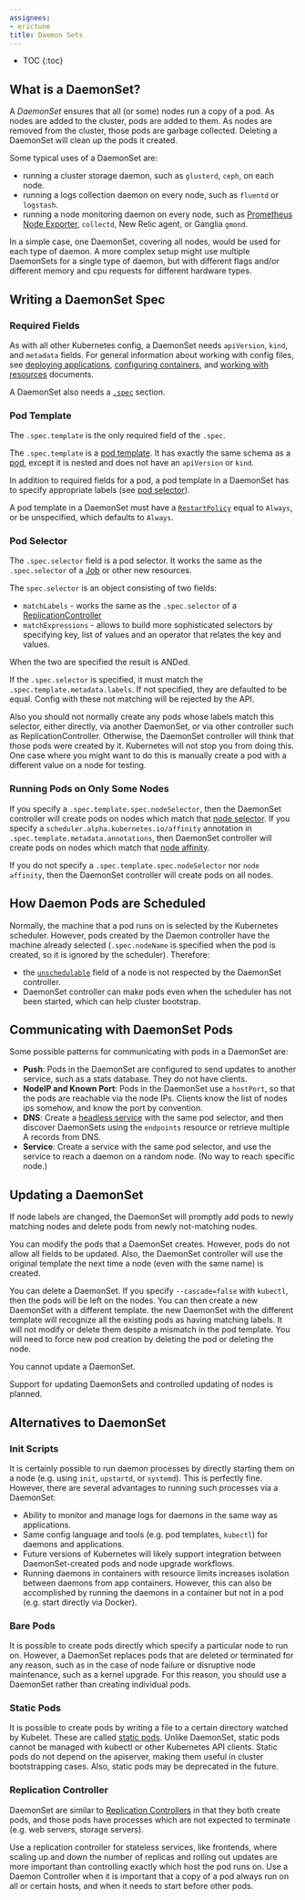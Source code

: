 ```yaml
---
assignees:
- erictune
title: Daemon Sets
---
```


* TOC
{:toc}

## What is a DaemonSet?

A _DaemonSet_ ensures that all (or some) nodes run a copy of a pod.  As nodes are added to the
cluster, pods are added to them.  As nodes are removed from the cluster, those pods are garbage
collected.  Deleting a DaemonSet will clean up the pods it created.

Some typical uses of a DaemonSet are:

- running a cluster storage daemon, such as `glusterd`, `ceph`, on each node.
- running a logs collection daemon on every node, such as `fluentd` or `logstash`.
- running a node monitoring daemon on every node, such as [Prometheus Node Exporter](
  https://github.com/prometheus/node_exporter), `collectd`, New Relic agent, or Ganglia `gmond`.

In a simple case, one DaemonSet, covering all nodes, would be used for each type of daemon.
A more complex setup might use multiple DaemonSets for a single type of daemon, but with
different flags and/or different memory and cpu requests for different hardware types.

## Writing a DaemonSet Spec

### Required Fields

As with all other Kubernetes config, a DaemonSet needs `apiVersion`, `kind`, and `metadata` fields.  For
general information about working with config files, see [deploying applications](/docs/user-guide/deploying-applications/),
[configuring containers](/docs/user-guide/configuring-containers/), and [working with resources](/docs/user-guide/working-with-resources/) documents.

A DaemonSet also needs a [`.spec`](https://github.com/kubernetes/kubernetes/tree/{{page.githubbranch}}/docs/devel/api-conventions.md#spec-and-status) section.

### Pod Template

The `.spec.template` is the only required field of the `.spec`.

The `.spec.template` is a [pod template](/docs/user-guide/replication-controller/#pod-template).
It has exactly the same schema as a [pod](/docs/user-guide/pods), except
it is nested and does not have an `apiVersion` or `kind`.

In addition to required fields for a pod, a pod template in a DaemonSet has to specify appropriate
labels (see [pod selector](#pod-selector)).

A pod template in a DaemonSet must have a [`RestartPolicy`](/docs/user-guide/pod-states)
 equal to `Always`, or be unspecified, which defaults to `Always`.

### Pod Selector

The `.spec.selector` field is a pod selector.  It works the same as the `.spec.selector` of
a [Job](/docs/user-guide/jobs/) or other new resources.

The `spec.selector` is an object consisting of two fields:

* `matchLabels` - works the same as the `.spec.selector` of a [ReplicationController](/docs/user-guide/replication-controller/)
* `matchExpressions` - allows to build more sophisticated selectors by specifying key,
  list of values and an operator that relates the key and values.

When the two are specified the result is ANDed.

If the `.spec.selector` is specified, it must match the `.spec.template.metadata.labels`.  If not
specified, they are defaulted to be equal.  Config with these not matching will be rejected by the API.

Also you should not normally create any pods whose labels match this selector, either directly, via
another DaemonSet, or via other controller such as ReplicationController.  Otherwise, the DaemonSet
controller will think that those pods were created by it.  Kubernetes will not stop you from doing
this.  One case where you might want to do this is manually create a pod with a different value on
a node for testing.

### Running Pods on Only Some Nodes

If you specify a `.spec.template.spec.nodeSelector`, then the DaemonSet controller will
create pods on nodes which match that [node
selector](/docs/user-guide/node-selection/).
If you specify a `scheduler.alpha.kubernetes.io/affinity` annotation in `.spec.template.metadata.annotations`,
then DaemonSet controller will create pods on nodes which match that [node affinity](../../user-guide/node-selection/#alpha-feature-in-kubernetes-v12-node-affinity).

If you do not specify a `.spec.template.spec.nodeSelector` nor `node affinity`, then the DaemonSet controller will
create pods on all nodes.

## How Daemon Pods are Scheduled

Normally, the machine that a pod runs on is selected by the Kubernetes scheduler.  However, pods
created by the Daemon controller have the machine already selected (`.spec.nodeName` is specified
when the pod is created, so it is ignored by the scheduler).  Therefore:

 - the [`unschedulable`](/docs/admin/node/#manual-node-administration) field of a node is not respected
   by the DaemonSet controller.
 - DaemonSet controller can make pods even when the scheduler has not been started, which can help cluster
   bootstrap.

## Communicating with DaemonSet Pods

Some possible patterns for communicating with pods in a DaemonSet are:

- **Push**: Pods in the DaemonSet are configured to send updates to another service, such
  as a stats database.  They do not have clients.
- **NodeIP and Known Port**: Pods in the DaemonSet use a `hostPort`, so that the pods are reachable via the node IPs.  Clients know the list of nodes ips somehow, and know the port by convention.
- **DNS**: Create a [headless service](/docs/user-guide/services/#headless-services) with the same pod selector,
  and then discover DaemonSets using the `endpoints` resource or retrieve multiple A records from
  DNS.
- **Service**: Create a service with the same pod selector, and use the service to reach a
  daemon on a random node. (No way to reach specific node.)

## Updating a DaemonSet

If node labels are changed, the DaemonSet will promptly add pods to newly matching nodes and delete
pods from newly not-matching nodes.

You can modify the pods that a DaemonSet creates.  However, pods do not allow all
fields to be updated.  Also, the DaemonSet controller will use the original template the next
time a node (even with the same name) is created.


You can delete a DaemonSet.  If you specify `--cascade=false` with `kubectl`, then the pods
will be left on the nodes.  You can then create a new DaemonSet with a different template.
the new DaemonSet with the different template will recognize all the existing pods as having
matching labels.  It will not modify or delete them despite a mismatch in the pod template.
You will need to force new pod creation by deleting the pod or deleting the node.

You cannot update a DaemonSet.

Support for updating DaemonSets and controlled updating of nodes is planned.

## Alternatives to DaemonSet

### Init Scripts

It is certainly possible to run daemon processes by directly starting them on a node (e.g. using
`init`, `upstartd`, or `systemd`).  This is perfectly fine.  However, there are several advantages to
running such processes via a DaemonSet:

- Ability to monitor and manage logs for daemons in the same way as applications.
- Same config language and tools (e.g. pod templates, `kubectl`) for daemons and applications.
- Future versions of Kubernetes will likely support integration between DaemonSet-created
  pods and node upgrade workflows.
- Running daemons in containers with resource limits increases isolation between daemons from app
  containers.  However, this can also be accomplished by running the daemons in a container but not in a pod
  (e.g. start directly via Docker).

### Bare Pods

It is possible to create pods directly which specify a particular node to run on.  However,
a DaemonSet replaces pods that are deleted or terminated for any reason, such as in the case of
node failure or disruptive node maintenance, such as a kernel upgrade. For this reason, you should
use a DaemonSet rather than creating individual pods.

### Static Pods

It is possible to create pods by writing a file to a certain directory watched by Kubelet.  These
are called [static pods](/docs/admin/static-pods/).
Unlike DaemonSet, static pods cannot be managed with kubectl
or other Kubernetes API clients.  Static pods do not depend on the apiserver, making them useful
in cluster bootstrapping cases.  Also, static pods may be deprecated in the future.

### Replication Controller

DaemonSet are similar to [Replication Controllers](/docs/user-guide/replication-controller) in that
they both create pods, and those pods have processes which are not expected to terminate (e.g. web servers,
storage servers).

Use a replication controller for stateless services, like frontends, where scaling up and down the
number of replicas and rolling out updates are more important than controlling exactly which host
the pod runs on.  Use a Daemon Controller when it is important that a copy of a pod always run on
all or certain hosts, and when it needs to start before other pods.
